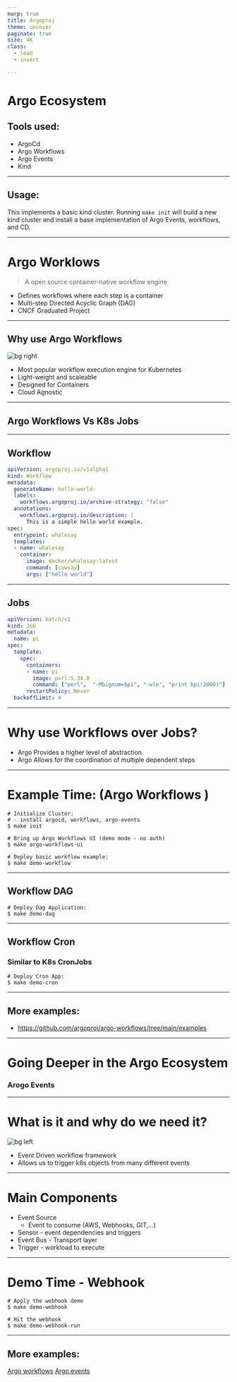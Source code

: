 ```yaml
---
marp: true
title: Argoproj
theme: uncover
paginate: true
size: 4K
class:
  - lead
  - invert

---
```

# Argo Ecosystem

## Tools used:
- ArgoCd
- Argo Workflows
- Argo Events
- Kind

---

## Usage:
This implements a basic kind cluster. Running `make init` will build a new kind cluster and install a base implementation of Argo Events, workflows, and CD. 

---
# Argo Worklows
> A open source container-native workflow engine
* Defines workflows where each step is a container
* Multi-step Directed Acyclic Graph (DAG)
* CNCF Graduated Project

---
## Why use Argo Workflows
![bg right](https://argoproj.github.io/static/6e944804f836bce176feffed44a8bf7e/a2f3f/workflows.avif)

* Most popular workflow execution engine for Kubernetes
* Light-weight and scaleable
* Designed for Containers
* Cloud Agnostic

---
## Argo Workflows Vs K8s Jobs

---
## Workflow

```YAML
apiVersion: argoproj.io/v1alpha1
kind: Workflow
metadata:
  generateName: hello-world-
  labels:
    workflows.argoproj.io/archive-strategy: "false"
  annotations:
    workflows.argoproj.io/description: |
      This is a simple hello world example.
spec:
  entrypoint: whalesay
  templates:
  - name: whalesay
    container:
      image: docker/whalesay:latest
      command: [cowsay]
      args: ["hello world"]
```

---

## Jobs

```YAML
apiVersion: batch/v1
kind: Job
metadata:
  name: pi
spec:
  template:
    spec:
      containers:
      - name: pi
        image: perl:5.34.0
        command: ["perl",  "-Mbignum=bpi", "-wle", "print bpi(2000)"]
      restartPolicy: Never
  backoffLimit: 4

```

---
# Why use Workflows over Jobs?

* Argo Provides a higher level of abstraction
* Argo Allows for the coordination of multiple dependent steps

---
# Example Time: (Argo Workflows )

```SHELL
# Initialize Cluster:
# - install argocd, workflows, argo-events
$ make init 

# Bring up Argo Workflows UI (demo mode - no auth)
$ make argo-workflows-ui

# Deploy basic workflow example:
$ make demo-workflow
```

---

## Workflow DAG

```SHELL
# Deploy Dag Application:
$ make demo-dag
```

---

## Workflow Cron
### Similar to K8s CronJobs

```SHELL
# Deploy Cron App:
$ make demo-cron
```

---
## More examples:

* https://github.com/argoproj/argo-workflows/tree/main/examples

---

# Going Deeper in the Argo Ecosystem
### Arogo Events

---
# What is it and why do we need it?
![bg left](https://argoproj.github.io/static/5f6b445ccaaac8b3f883e81fe96107ef/a2f3f/events.avif)
* Event Driven workflow framework
* Allows us to trigger k8s objects from many different events

---
# Main Components

* Event Source 
	* Event to consume (AWS, Webhooks, GIT,...)
* Sensor - event dependencies and triggers
* Event Bus - Transport layer
* Trigger - workload to execute

---
# Demo Time - Webhook

```SHELL
# Apply the webhook demo
$ make demo-webhook

# Hit the webhook
$ make demo-webhook-run
```

---
##  More examples:
[Argo workflows](https://github.com/argoproj/argo-workflows/blob/main/examples/cron-workflow.yaml)
[Argo events](https://github.com/argoproj/argo-events/tree/master/examples)

